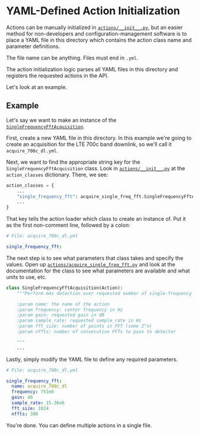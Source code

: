 # YAML-Defined Action Initialization

Actions can be manually initialized in [`actions/__init__.py`](../../src/actions/__init__.py), but an easier method for non-developers and configuration-management software is to place a YAML file in this directory which contains the action class name and parameter definitions.

The file name can be anything. Files must end in `.yml`.

The action initialization logic parses all YAML files in this directory and registers the requested actions in the API.

Let's look at an example.

## Example

Let's say we want to make an instance of the [`SingleFrequencyFftAcquisition`](../../src/actions/acquire_single_freq_fft.py).

First, create a new YAML file in this directory. In this example we're going to create an acquisition for the LTE 700c band downlink, so we'll call it `acquire_700c_dl.yml`.

Next, we want to find the appropriate string key for the `SingleFrequencyFftAcquisition` class. Look in [`actions/__init__.py`](../../src/actions/__init__.py) at the `action_classes` dictionary. There, we see:

```python
action_classes = {
    ...
    "single_frequency_fft": acquire_single_freq_fft.SingleFrequencyFftAcquisition,
    ...
}
```

That key tells the action loader which class to create an instance of. Put it as the first non-comment line, followed by a colon:

```yaml
# File: acquire_700c_dl.yml

single_frequency_fft:
```

The next step is to see what parameters that class takes and specify the values. Open up [`actions/acquire_single_freq_fft.py`](../../src/actions/acquire_single_freq_fft.py) and look at the documentation for the class to see what parameters are available and what units to use, etc.

```python
class SingleFrequencyFftAcquisition(Action):
    """Perform m4s detection over requested number of single-frequency FFTs.

    :param name: the name of the action
    :param frequency: center frequency in Hz
    :param gain: requested gain in dB
    :param sample_rate: requested sample_rate in Hz
    :param fft_size: number of points in FFT (some 2^n)
    :param nffts: number of consecutive FFTs to pass to detector

    """
    ...
```

Lastly, simply modify the YAML file to define any required parameters.

```yaml
# File: acquire_700c_dl.yml

single_frequency_fft:
  name: acquire_700c_dl
  frequency: 751e6
  gain: 40
  sample_rate: 15.36e6
  fft_size: 1024
  nffts: 300
```

You're done. You can define multiple actions in a single file.
